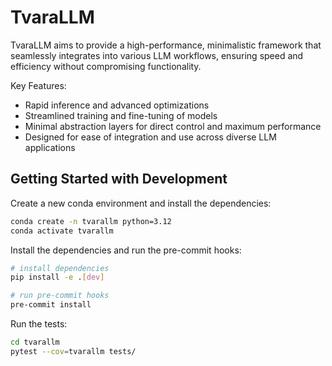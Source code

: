 # TvaraLLM

TvaraLLM aims to provide a high-performance, minimalistic framework that seamlessly integrates into various LLM workflows, ensuring speed and efficiency without compromising functionality.

Key Features:
- Rapid inference and advanced optimizations
- Streamlined training and fine-tuning of models
- Minimal abstraction layers for direct control and maximum performance
- Designed for ease of integration and use across diverse LLM applications

## Getting Started with Development

Create a new conda environment and install the dependencies:

```bash
conda create -n tvarallm python=3.12
conda activate tvarallm
```

Install the dependencies and run the pre-commit hooks:

```bash
# install dependencies
pip install -e .[dev]

# run pre-commit hooks
pre-commit install
```

Run the tests:

```bash
cd tvarallm
pytest --cov=tvarallm tests/
```
